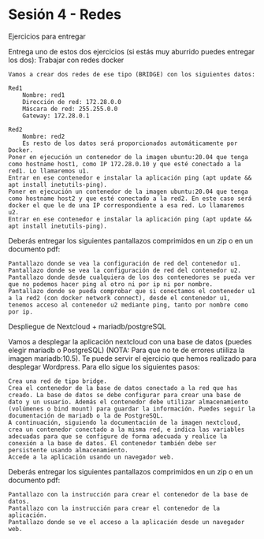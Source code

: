 # Sesión 4 - Redes

Ejercicios para entregar

Entrega uno de estos dos ejercicios (si estás muy aburrido puedes entregar los dos):
Trabajar con redes docker

    Vamos a crear dos redes de ese tipo (BRIDGE) con los siguientes datos:

    Red1
        Nombre: red1
        Dirección de red: 172.28.0.0
        Máscara de red: 255.255.0.0
        Gateway: 172.28.0.1

    Red2
        Nombre: red2
        Es resto de los datos será proporcionados automáticamente por Docker.
    Poner en ejecución un contenedor de la imagen ubuntu:20.04 que tenga como hostname host1, como IP 172.28.0.10 y que esté conectado a la red1. Lo llamaremos u1.
    Entrar en ese contenedor e instalar la aplicación ping (apt update && apt install inetutils-ping).
    Poner en ejecución un contenedor de la imagen ubuntu:20.04 que tenga como hostname host2 y que esté conectado a la red2. En este caso será docker el que le de una IP correspondiente a esa red. Lo llamaremos u2.
    Entrar en ese contenedor e instalar la aplicación ping (apt update && apt install inetutils-ping).

Deberás entregar los siguientes pantallazos comprimidos en un zip o en un documento pdf:

    Pantallazo donde se vea la configuración de red del contenedor u1.
    Pantallazo donde se vea la configuración de red del contenedor u2.
    Pantallazo donde desde cualquiera de los dos contenedores se pueda ver que no podemos hacer ping al otro ni por ip ni por nombre.
    Pantallazo donde se pueda comprobar que si conectamos el contenedor u1 a la red2 (con docker network connect), desde el contenedor u1, tenemos acceso al contenedor u2 mediante ping, tanto por nombre como por ip.

Despliegue de Nextcloud + mariadb/postgreSQL

Vamos a desplegar la aplicación nextcloud con una base de datos (puedes elegir mariadb o PostgreSQL) (NOTA: Para que no te de errores utiiliza la imagen mariadb:10.5). Te puede servir el ejercicio que hemos realizado para desplegar Wordpress. Para ello sigue los siguientes pasos:

    Crea una red de tipo bridge.
    Crea el contenedor de la base de datos conectado a la red que has creado. La base de datos se debe configurar para crear una base de dato y un usuario. Además el contenedor debe utilizar almacenamiento (volúmenes o bind mount) para guardar la información. Puedes seguir la documentación de mariadb o la de PostgreSQL.
    A continuación, siguiendo la documentación de la imagen nextcloud, crea un contenedor conectado a la misma red, e indica las variables adecuadas para que se configure de forma adecuada y realice la conexión a la base de datos. El contenedor también debe ser persistente usando almacenamiento.
    Accede a la aplicación usando un navegador web.

Deberás entregar los siguientes pantallazos comprimidos en un zip o en un documento pdf:

    Pantallazo con la instrucción para crear el contenedor de la base de datos.
    Pantallazo con la instrucción para crear el contenedor de la aplicación.
    Pantallazo donde se ve el acceso a la aplicación desde un navegador web.
